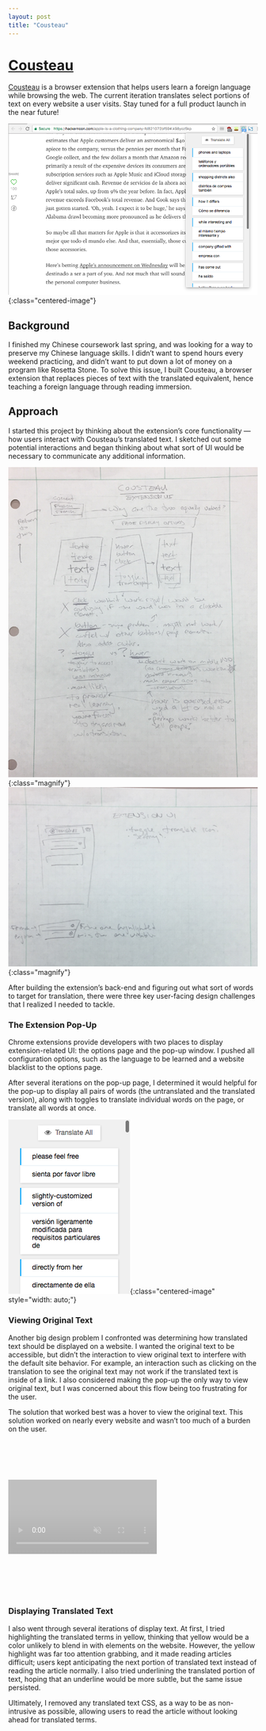 ```yaml
---
layout: post
title: "Cousteau"
---
```


# [Cousteau](http://corbinmuraro.com/cousteau)

[Cousteau](http://corbinmuraro.com/cousteau) is a browser extension that helps users learn a foreign language while browsing the web. The current iteration translates select portions of text on every website a user visits. Stay tuned for a full product launch in the near future!

![cousteau screenshot](images/cousteau-images/cousteau-everything.png){:class="centered-image"}

## Background

I finished my Chinese coursework last spring, and was looking for a way to preserve my Chinese language skills. I didn’t want to spend hours every weekend practicing, and didn’t want to put down a lot of money on a program like Rosetta Stone. To solve this issue, I built Cousteau, a browser extension that replaces pieces of text with the translated equivalent, hence teaching a foreign language through reading immersion.

## Approach

I started this project by thinking about the extension’s core functionality — how users interact with Cousteau’s translated text. I sketched out some potential interactions and began thinking about what sort of UI would be necessary to communicate any additional information.

![cousteau early notes](images/cousteau-images/cousteau-notes1.jpeg){:class="magnify"}
![cousteau early notes](images/cousteau-images/cousteau-notes2.jpeg){:class="magnify"}

After building the extension’s back-end and figuring out what sort of words to target for translation, there were three key user-facing design challenges that I realized I needed to tackle.

### The Extension Pop-Up

Chrome extensions provide developers with two places to display extension-related UI: the options page and the pop-up window. I pushed all configuration options, such as the language to be learned and a website blacklist to the options page. 

After several iterations on the pop-up page, I determined it would helpful for the pop-up to display all pairs of words (the untranslated and the translated version), along with toggles to translate individual words on the page, or translate all words at once.

![cousteau popup list](images/cousteau-images/cousteau-popup.png){:class="centered-image" style="width: auto;"}

### Viewing Original Text

Another big design problem I confronted was determining how translated text should be displayed on a website. I wanted the original text to be accessible, but didn’t the interaction to view original text to interfere with the default site behavior. For example, an interaction such as clicking on the translation to see the original text may not work if the translated text is inside of a link. I also considered making the pop-up the only way to view original text, but I was concerned about this flow being too frustrating for the user. 

The solution that worked best was a hover to view the original text. This solution worked on nearly every website and wasn’t too much of a burden on the user.

<video loop="true" muted style="opacity: 0.3; margin: 80px auto;">
	<source src="https://dl.dropboxusercontent.com/s/t2q0j8vdt4p1se3/cousteau-hover.mov?dl=0" type="video/mp4">
	Your browser doesn’t support embedded videos. 
</video>

### Displaying Translated Text

I also went through several iterations of display text. At first, I tried highlighting the translated terms in yellow, thinking that yellow would be a color unlikely to blend in with elements on the website. However, the yellow highlight was far too attention grabbing, and it made reading articles difficult; users kept anticipating the next portion of translated text instead of reading the article normally. I also tried underlining the translated portion of text, hoping that an underline would be more subtle, but the same issue persisted. 

Ultimately, I removed any translated text CSS, as a way to be as non-intrusive as possible, allowing users to read the article without looking ahead for translated terms.


